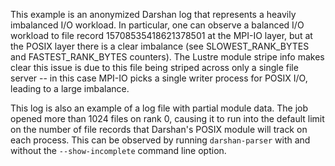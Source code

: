This example is an anonymized Darshan log that represents a heavily imbalanced I/O workload. In particular, one can observe a balanced I/O workload to file record 15708535418621378501 at the MPI-IO layer, but at the POSIX layer there is a clear imbalance (see SLOWEST_RANK_BYTES and FASTEST_RANK_BYTES counters). The Lustre module stripe info makes clear this issue is due to this file being striped across only a single file server -- in this case MPI-IO picks a single writer process for POSIX I/O, leading to a large imbalance.

This log is also an example of a log file with partial module data. The job
opened more than 1024 files on rank 0, causing it to run into the default
limit on the number of file records that Darshan's POSIX module will track
on each process.  This can be observed by running `darshan-parser` with and
without the `--show-incomplete` command line option.
